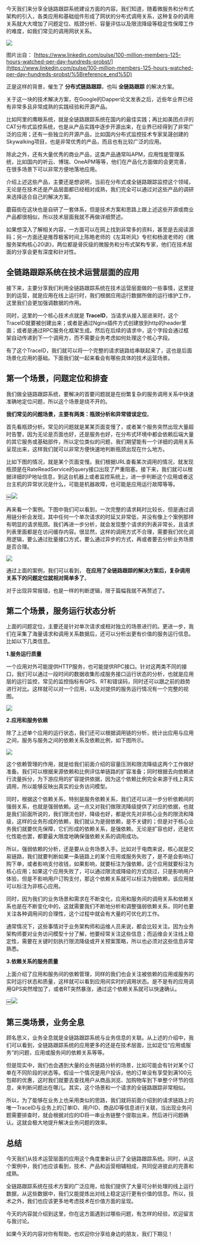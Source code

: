 今天我们来分享全链路跟踪系统建设方面的内容。我们知道，随着微服务和分布式架构的引入，各类应用和基础组件形成了网状的分布式调用关系，这种复杂的调用关系就大大增加了问题定位、瓶颈分析、容量评估以及限流降级等稳定性保障工作的难度，如我们常见的调用网状关系。

![](https://static001.geekbang.org/resource/image/4c/f6/4c034ffe82db8509f252218f632ec2f6.png?wh=740*361)

图片出自： [https://www.linkedin.com/pulse/100-million-members-125-hours-watched-per-day-hundreds-probst/](https://www.linkedin.com/pulse/100-million-members-125-hours-watched-per-day-hundreds-probst/%5Breference_end%5D)

正是这样的背景，催生了 **分布式链路跟踪**，也叫 **全链路跟踪** 的解决方案。

关于这一块的技术解决方案，在Google的Dapper论文发表之后，近些年业界已经有非常多且非常成熟的实践经验和开源产品。

比如阿里的鹰眼系统，就是全链路跟踪系统在国内的最佳实践；再比如美团点评的CAT分布式监控系统，也是从产品实践中逐步开源出来，在业界已经得到了非常广泛的应用；还有一些独立的开源产品，比如国内分布式监控技术专家吴晟创建的Skywalking项目，也是非常优秀的产品，而且也有比较广泛的应用。

除此之外，还有大量优秀的商业产品，这类产品通常叫APM，应用性能管理系统，比如国内的听云、博瑞、OneAPM等等，他们在产品化方面做的会更完善，在很多场景下可以非常方便地落地应用。

介绍上述这些产品，主要还是想说明，当前在分布式或全链路跟踪监控这个领域，无论是在技术还是产品层面都已经相对成熟，我们完全可以通过对这些产品的调研来选择适合自己的解决方案。

蘑菇街在这块也是自研了一套体系，但是技术方案和思路上跟上述这些开源或商业产品都很相似，所以技术层面我就不再做详细赘述。

如果想深入了解相关内容，一方面可以在网上找到非常多的资料，甚至是去阅读源码；另一方面还是推荐极客时间上陈皓老师的《左耳听风》专栏和杨波老师的《微服务架构核心20讲》，两位都是骨灰级的微服务和分布式架构专家，他们在技术层面的分享会更有深度和针对性。

## 全链路跟踪系统在技术运营层面的应用

接下来，主要分享我们利用全链路跟踪系统在技术运营层面做的一些事情，这里提到的运营，就是应用在线上运行时，我们根据应用运行数据所做的运行维护工作，这里我们会更加强调数据的作用。

同时，这里的一个核心技术点就是 **TraceID**，当请求从接入层进来时，这个TraceID就要被创建出来；或者是通过Nginx插件方式创建放到http的header里面；或者是通过RPC服务化框架生成。然后在后续的请求中，这个字段会通过框架自动传递到下一个调用方，而不需要业务考虑如何处理这个核心字段。

有了这个TraceID，我们就可以将一个完整的请求链路给串联起来了，这也是后面场景化应用的基础。下面我们就一起来看会有哪些具体的技术运营场景。

## **第一个场景，问题定位和排查**

我们做全链路跟踪系统，要解决的首要问题就是在纷繁复杂的服务调用关系中快速准确地定位问题，所以这个场景是绕不开的。

**我们常见的问题场景，主要有两类：瓶颈分析和异常错误定位**。

首先看瓶颈分析。常见的问题就是某某页面变慢了，或者某个服务突然出现大量超时告警，因为无论是页面也好，还是服务也好，在分布式环境中都会依赖后端大量的其它服务或基础部件，所以定位类似的问题，我们期望能有一个详细的调用关系呈现出来，这样我们就可以非常方便快速地判断瓶颈出现在什么地方。

比如下图的情况，就是某个页面变慢。我们根据URL查看某次调用的情况，就发现瓶颈是在RateReadService的query接口出现了严重阻塞。接下来，我们就可以根据详细的IP地址信息，到这台机器上或者监控系统上，进一步判断这个应用或者这台主机的异常状况是什么，可能是机器故障，也可能是应用运行故障等等。

￼![](https://static001.geekbang.org/resource/image/9f/37/9f4ebfd7abe8f1ee76c978492c37ca37.jpeg?wh=624*281)

再来看一个案例。下图中我们可以看到，一次完整的请求耗时比较长，但是通过调用链分析会发现，其中任何一个单次请求的时延又非常低，并没有像上个案例那样有明显的请求瓶颈。我们再进一步分析，就会发现整个请求的列表非常长，且请求列表里面都是在访问缓存内容。很显然，这样的调用方式不合理，需要我们优化调用逻辑，要么通过批量接口方式，要么通过异步的方式，再或者要去分析业务场景是否合理。

![](https://static001.geekbang.org/resource/image/af/23/affe0cc8c37b7c84b94f85000deecf23.jpeg?wh=648*263)

通过上面的案例，我们可以看到， **在应用了全链路跟踪的解决方案后，复杂调用关系下的问题定位就相对简单多了**。

对于出现异常报错，也是一样的判断逻辑，限于篇幅我就不再赘述了。

## **第二个场景，服务运行状态分析**

上面的问题定位，主要还是针对单次请求或相对独立的场景进行的。更进一步，我们在采集了海量请求和调用关系数据后，还可以分析出更有价值的服务运行信息。比如以下几类信息。

**1.服务运行质量**

一个应用对外可能提供HTTP服务，也可能提供RPC接口。针对这两类不同的接口，我们可以通过一段时间的数据收集形成服务接口运行状态的分析，也就是应用层的运行监控，常见的监控指标有QPS、RT和错误码，同时还可以跟之前的趋势进行对比。这样就可以对一个应用，以及对提供的服务运行情况有一个完整的视图。

![](https://static001.geekbang.org/resource/image/7f/2e/7f0897395183ca37b613ab76071ccc2e.png?wh=1545*731)

**2.应用和服务依赖**

除了上述单个应用的运行状态，我们还可以根据调用链的分析，统计出应用与应用之间，服务与服务之间的依赖关系及依赖比例，如下图所示。

![](https://static001.geekbang.org/resource/image/a7/97/a74dc9de0192d01e732f8e3d6b2db797.png?wh=1562*740)

这个依赖管理的作用，就是给我们前面介绍的容量压测和限流降级这两个工作做好准备。我们可以根据来源依赖和比例评估单链路的扩容准备；同时根据去向依赖进行流量拆分，为下游应用的扩容提供依据，因为这个依赖比例完全来源于线上真实调用，所以能够反映出真实的业务访问模型。

同时，根据这个依赖关系，特别是服务依赖关系，我们还可以进一步分析依赖间的强弱关系，也就是强弱依赖。这一点又对我们做限流降级提供了对应的依据，也就是我们前面所说的，我们限流也好，降级也好，都是优先对非核心业务的限流和降级，这样的业务形成的依赖，我们就认为是弱依赖，是不关键的；但是对于核心业务我们就要优先保障，它们形成的依赖关系，是强依赖。无论是扩容也好，还是优化性能也罢，都要最大限度地确保强依赖关系的调用成功。

所以，强弱依赖的分析，还是要从业务场景入手。比如对于电商来说，核心就是交易链路，我们就要判断如果一条链路上的某个应用或服务失败了，是不是会影响订购下单，或者影响支付收钱，如果影响，就要标注为强依赖，这个应用就要标注为核心应用；如果这个应用失败了，可以通过限流或降级的方式绕过，只是影响用户体验，但是不影响用户订购支付，那这个依赖关系就可以标注为弱依赖，该应用就可以标注为非核心应用。

同时，因为我们的业务场景和需求在不断变化，应用和服务间的调用关系和依赖关系也是在不断变化中的，这就需要我们不断地分析和调整强弱依赖关系，同时也要关注各种调用间的合理性，这个过程中就会有大量的可优化的工作。

通常情况下，这些事情对于业务架构师和运维人员来说，都会比较关注。因为业务架构师要对业务访问模型十分了解，他要经常关注这些信息；而运维会关注线上稳定性，需要在关键时刻执行限流降级或开关预案策略，所以也必须对这些信息非常熟悉。

**3.依赖关系的服务质量**

上面介绍了应用和服务间的依赖管理，同样的我们也会关注被依赖的应用或服务的实时运行状态和质量，这样就可以看到应用间实时的调用状态。是不是有的应用调用QPS突然增加了，或者RT突然暴涨，通过这个依赖关系就可以快速确认。

￼![](https://static001.geekbang.org/resource/image/89/f3/89c3973e1b582c052c1df6387184def3.png?wh=1557*604)

## **第三类场景，业务全息**

顾名思义，业务全息就是全链路跟踪系统与业务信息的关联。从上述的介绍中，我们可以看到，全链路跟踪系统的应用更多的还是在技术层面，比如定位“应用或服务”的问题，应用或服务间的依赖关系等等。

但是现实中，我们也会遇到大量的业务链路分析的场景，比如可能会有针对某个订单在不同阶段的状态等。假设一个情况是用户投诉，他的订单没有享受到满100元包邮的优惠，这时我们就要去查找用户从商品浏览、加购物车到下单整个环节的信息，来判断问题出在哪儿。其实，这个场景和一个请求的全链路跟踪非常相似。

所以，为了能够在业务上也采用类似的思路，我们就将前面介绍到的请求链路上的唯一TraceID与业务上的订单ID、用户ID、商品ID等信息进行关联，当出现业务问题需要排查时，就会根据对应的ID将一串业务链整个提取出来，然后进行问题确认。这就会极大地提升解决业务问题的效率。

## 总结

今天我们从技术运营层面的应用这个角度重新认识了全链路跟踪系统。同时，从这个案例中，我们也应该看到，技术、产品和运营相辅相成，共同促进彼此的完善和成熟。

全链路跟踪系统在技术方案的广泛应用，给我们提供了大量可分析处理的线上运行数据，从这些数据中，我们又能提炼出对线上稳定运行更有价值的信息。所以，技术之外，我们也应该更多地考虑技术在价值方面的呈现。

今天的内容就介绍到这里，你在这方面遇到过哪些问题，有怎样的经验，欢迎留言与我讨论。

如果今天的内容对你有帮助，也欢迎你分享给身边的朋友，我们下期见！
